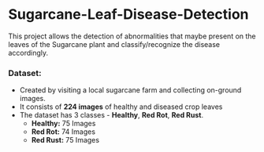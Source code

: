 # Sugarcane-Leaf-Disease-Detection

This project allows the detection of abnormalities that maybe present on the leaves of the Sugarcane plant and classify/recognize the disease accordingly. 

### Dataset:
* Created by visiting a local sugarcane farm and collecting on-ground images.
* It consists of **224 images** of healthy and diseased crop leaves
* The dataset has 3 classes - **Healthy**, **Red Rot**, **Red Rust**. 
  * **Healthy:** 75 Images
  * **Red Rot:** 74 Images
  * **Red Rust:** 75 Images
